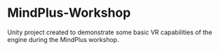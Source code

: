 # MindPlus-Workshop
Unity project created to demonstrate some basic VR capabilities of the engine during the MindPlus workshop.
